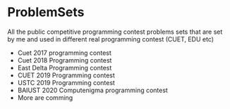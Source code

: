# ProblemSets
All the public competitive programming contest problems sets that are set by me and used in different real programming contest (CUET, EDU etc)
 
 * Cuet 2017 programming contest
 * Cuet 2018 Programming contest
 * East Delta Programming contest
 * CUET 2019 Programming contest
 * USTC 2019 Programming contest
 * BAIUST 2020 Computenigma programming contest
 * More are comming
